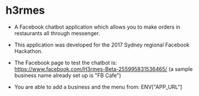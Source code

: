 # h3rmes

- A Facebook chatbot application which allows you to make orders in restaurants all through messenger.

- This application was developed for the 2017 Sydney regional Facebook Hackathon.

- The Facebook page to test the chatbot is: https://www.facebook.com/H3rmes-Beta-255995831536465/ (a sample business name already set up is "FB Cafe")

- You are able to add a business and the menu from: ENV["APP_URL"]
